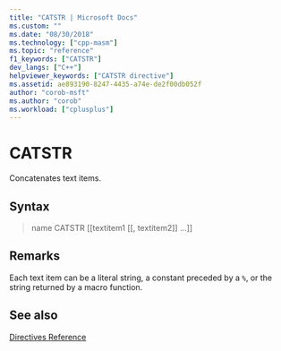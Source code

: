 ```yaml
---
title: "CATSTR | Microsoft Docs"
ms.custom: ""
ms.date: "08/30/2018"
ms.technology: ["cpp-masm"]
ms.topic: "reference"
f1_keywords: ["CATSTR"]
dev_langs: ["C++"]
helpviewer_keywords: ["CATSTR directive"]
ms.assetid: ae893190-8247-4435-a74e-de2f00db052f
author: "corob-msft"
ms.author: "corob"
ms.workload: ["cplusplus"]
---
```

# CATSTR

Concatenates text items.

## Syntax

> name CATSTR [[textitem1 [[, textitem2]] ...]]

## Remarks

Each text item can be a literal string, a constant preceded by a `%`, or the string returned by a macro function.

## See also

[Directives Reference](../../assembler/masm/directives-reference.md)<br/>